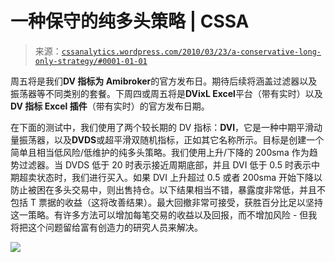 <!--yml

类别：未分类

日期：2024-05-12 18:33:31

-->

# 一种保守的纯多头策略 | CSSA

> 来源：[`cssanalytics.wordpress.com/2010/03/23/a-conservative-long-only-strategy/#0001-01-01`](https://cssanalytics.wordpress.com/2010/03/23/a-conservative-long-only-strategy/#0001-01-01)

周五将是我们**DV 指标为 Amibroker**的官方发布日。期待后续将涵盖过滤器以及振荡器等不同类别的套餐。下周四或周五将是**DVixL Excel**平台（带有实时）以及**DV 指标 Excel 插件**（带有实时）的官方发布日期。

在下面的测试中，我们使用了两个较长期的 DV 指标：**DVI**，它是一种中期平滑动量振荡器，以及**DVDS**或超平滑双随机指标，正如其它名称所示。目标是创建一个简单且相当低风险/低维护的纯多头策略。我们使用上升/下降的 200sma 作为趋势过滤器。当 DVDS 低于 20 时表示接近周期底部，并且 DVI 低于 0.5 时表示中期超卖状态时，我们进行买入。如果 DVI 上升超过 0.5 或者 200sma 开始下降以防止被困在多头交易中，则出售持仓。以下结果相当不错，暴露度非常低，并且不包括 T 票据的收益（这将改善结果）。最大回撤非常可接受，获胜百分比足以坚持这一策略。有许多方法可以增加每笔交易的收益以及回报，而不增加风险 - 但我将把这个问题留给富有创造力的研究人员来解决。

![](https://cssanalytics.files.wordpress.com/2010/03/1010.png)
